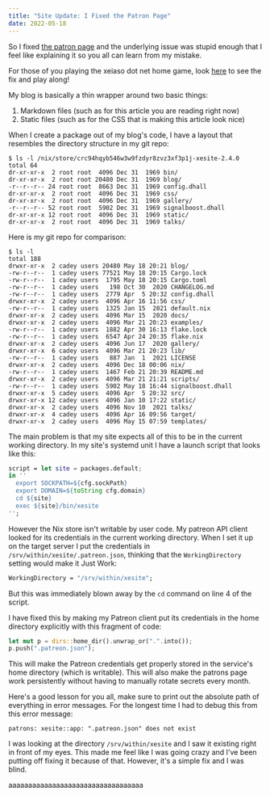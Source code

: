 ```yaml
---
title: "Site Update: I Fixed the Patron Page"
date: 2022-05-18
---
```


So I fixed [the patron page](https://xeiaso.net/patrons) and the
underlying issue was stupid enough that I feel like explaining it so you all can
learn from my mistake.

<xeblog-conv name="Numa" mood="delet">For those of you playing the xeiaso dot
net home game, look
[here](https://github.com/Xe/site/commit/e2b9f384bf4033eddf321b5b5020ac4847609b37)
to see the fix and play along!</xeblog-conv>

My blog is basically a thin wrapper around two basic things:

1. Markdown files (such as for this article you are reading right now)
2. Static files (such as for the CSS that is making this article look nice)

When I create a package out of my blog's code, I have a layout that resembles
the directory structure in my git repo:

```console
$ ls -l /nix/store/crc94hqyb546w3w9fzdyr8zvz3xf3p1j-xesite-2.4.0
total 64
dr-xr-xr-x  2 root root  4096 Dec 31  1969 bin/
dr-xr-xr-x  2 root root 20480 Dec 31  1969 blog/
-r--r--r-- 24 root root  8663 Dec 31  1969 config.dhall
dr-xr-xr-x  2 root root  4096 Dec 31  1969 css/
dr-xr-xr-x  2 root root  4096 Dec 31  1969 gallery/
-r--r--r-- 52 root root  5902 Dec 31  1969 signalboost.dhall
dr-xr-xr-x 12 root root  4096 Dec 31  1969 static/
dr-xr-xr-x  2 root root  4096 Dec 31  1969 talks/
```

Here is my git repo for comparison:

```console
$ ls -l
total 188
drwxr-xr-x  2 cadey users 20480 May 18 20:21 blog/
-rw-r--r--  1 cadey users 77521 May 18 20:15 Cargo.lock
-rw-r--r--  1 cadey users  1795 May 18 20:15 Cargo.toml
-rw-r--r--  1 cadey users   198 Oct 30  2020 CHANGELOG.md
-rw-r--r--  1 cadey users  2779 Apr  5 20:32 config.dhall
drwxr-xr-x  2 cadey users  4096 Apr 16 11:56 css/
-rw-r--r--  1 cadey users  1325 Jan 15  2021 default.nix
drwxr-xr-x  2 cadey users  4096 Mar 15  2020 docs/
drwxr-xr-x  2 cadey users  4096 Mar 21 20:23 examples/
-rw-r--r--  1 cadey users  1882 Apr 30 16:13 flake.lock
-rw-r--r--  1 cadey users  6547 Apr 24 20:35 flake.nix
drwxr-xr-x  2 cadey users  4096 Jun 17  2020 gallery/
drwxr-xr-x  6 cadey users  4096 Mar 21 20:23 lib/
-rw-r--r--  1 cadey users   887 Jan  1  2021 LICENSE
drwxr-xr-x  2 cadey users  4096 Dec 18 00:06 nix/
-rw-r--r--  1 cadey users  1467 Feb 21 20:39 README.md
drwxr-xr-x  2 cadey users  4096 Mar 21 21:21 scripts/
-rw-r--r--  1 cadey users  5902 May 18 16:44 signalboost.dhall
drwxr-xr-x  5 cadey users  4096 Apr  5 20:32 src/
drwxr-xr-x 12 cadey users  4096 Jan 10 17:22 static/
drwxr-xr-x  2 cadey users  4096 Nov 10  2021 talks/
drwxr-xr-x  4 cadey users  4096 Apr 16 09:56 target/
drwxr-xr-x  2 cadey users  4096 May 15 07:59 templates/
```

The main problem is that my site expects all of this to be in the current
working directory. In my site's systemd unit I have a launch script that looks
like this:

```nix
script = let site = packages.default;
in ''
  export SOCKPATH=${cfg.sockPath}
  export DOMAIN=${toString cfg.domain}
  cd ${site}
  exec ${site}/bin/xesite
'';
```

However the Nix store isn't writable by user code. My patreon API client looked
for its credentials in the current working directory. When I set it up on the
target server I put the credentials in `/srv/within/xesite/.patreon.json`,
thinking that the `WorkingDirectory` setting would make it Just Work:

```nix
WorkingDirectory = "/srv/within/xesite";
```

But this was immediately blown away by the `cd` command on line 4 of the script.

I have fixed this by making my Patreon client put its credentials in the home
directory explicitly with this fragment of code:

```rust
let mut p = dirs::home_dir().unwrap_or(".".into());
p.push(".patreon.json");
```

This will make the Patreon credentials get properly stored in the service's home
directory (which is writable). This will also make the patrons page work
persistently without having to manually rotate secrets every month.

Here's a good lesson for you all, make sure to print out the absolute path of
everything in error messages. For the longest time I had to debug this from this
error message:

```
patrons: xesite::app: ".patreon.json" does not exist
```

I was looking at the directory `/srv/within/xesite` and I saw it existing right
in front of my eyes. This made me feel like I was going crazy and I've been
putting off fixing it because of that. However, it's a simple fix and I was
blind.

<xeblog-conv name="Cadey"
mood="coffee">aaaaaaaaaaaaaaaaaaaaaaaaaaaaaaaaaa</xeblog-conv>

